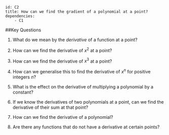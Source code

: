 ````
id: C2
title: How can we find the gradient of a polynomial at a point?
dependencies: 
    - C1
````
##Key Questions

1. What do we mean by the _derivative_ of a function at a point?

1. How can we find the derivative of $x^2$ at a point?

1. How can we find the derivative of $x^3$ at a point?

1. How can we generalise this to find the derivative of $x^n$ for positive integers $n$?

1. What is the effect on the derivative of multiplying a polynomial by a constant?

1. If we know the derivatives of two polynomials at a point, can we find the derivative of their sum at that point?

1. How can we find the derivative of a polynomial?

1. Are there any functions that do not have a derivative at certain points?
            
